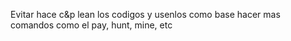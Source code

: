Evitar hace c&p lean los codigos y usenlos como base hacer mas comandos como el pay, hunt, mine, etc
